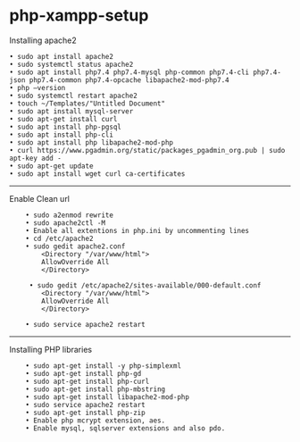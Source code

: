 # php-xampp-setup

Installing apache2

    • sudo apt install apache2
    • sudo systemctl status apache2
    • sudo apt install php7.4 php7.4-mysql php-common php7.4-cli php7.4-json php7.4-common php7.4-opcache libapache2-mod-php7.4
    • php –version
    • sudo systemctl restart apache2
    • touch ~/Templates/"Untitled Document"
    • sudo apt install mysql-server
    • sudo apt-get install curl
    • sudo apt install php-pgsql
    • sudo apt install php-cli
    • sudo apt install php libapache2-mod-php
    • curl https://www.pgadmin.org/static/packages_pgadmin_org.pub | sudo apt-key add -
    • sudo apt-get update
    • sudo apt install wget curl ca-certificates
    
-------------------------------------------------------------------------------------------
   
  Enable Clean url
    
        • sudo a2enmod rewrite
        • sudo apache2ctl -M
        • Enable all extentions in php.ini by uncommenting lines
        • cd /etc/apache2
        • sudo gedit apache2.conf
            <Directory "/var/www/html">
            AllowOverride All
            </Directory>

         • sudo gedit /etc/apache2/sites-available/000-default.conf
            <Directory "/var/www/html">
            AllowOverride All
            </Directory>

        • sudo service apache2 restart

-------------------------------------------------------------------------------------------

Installing PHP libraries

        • sudo apt-get install -y php-simplexml
        • sudo apt-get install php-gd
        • sudo apt-get install php-curl
        • sudo apt-get install php-mbstring
        • sudo apt-get install libapache2-mod-php
        • sudo service apache2 restart
        • sudo apt-get install php-zip
        • Enable php mcrypt extension, aes.
        • Enable mysql, sqlserver extensions and also pdo.
